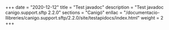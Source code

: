 +++
date        = "2020-12-12"
title       = "Test javadoc"
description = "Test javadoc canigo.support.sftp 2.2.0"
sections    = "Canigó"
enllac		= "/documentacio-llibreries/canigo.support.sftp/2.2.0/site/testapidocs/index.html"
weight		= 2
+++
